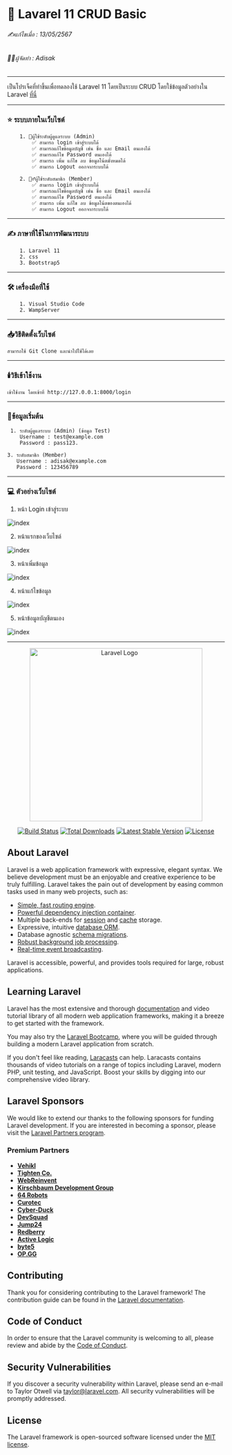 # 📖 Lavarel 11 CRUD Basic

###### ✍️แก้ไขเมื่อ : 13/05/2567
###### 👨‍💻ผู้จัดทำ : Adisak
___

เป็นโปรเจ็คที่ทำขึ้นเพื่อทดลองใช้ Laravel 11 โดยเป็นระบบ CRUD โดยใช้ข้อมูลตัวอย่างใน Laravel [ที่นี่](https://github.com/Adisak-KS/Laravel11-CRUD-Basic/blob/main/previews/01_login.png)

___ 

### ⭐ ระบบภายในเว็บไซต์

        1. 👮ผู้ใช้ระดับผู้ดูแลระบบ (Admin)
            ✅ สามารถ login เข้าสู่ระบบได้
            ✅ สามารถแก้ไขข้อมูลบัญชี เช่น ชื่อ และ Email ตนเองได้
            ✅ สามารถแก้ไข Password ตนเองได้
            ✅ สามารถ เพิ่ม แก้ไข ลบ ข้อมูลโน้ตมั้งหมดได้
            ✅ สามารถ Logout ออกจากระบบได้

        2. 🙎‍♂️ผู้ใช้ระดับสมาชิก (Member)
            ✅ สามารถ login เข้าสู่ระบบได้
            ✅ สามารถแก้ไขข้อมูลบัญชี เช่น ชื่อ และ Email ตนเองได้
            ✅ สามารถแก้ไข Password ตนเองได้
            ✅ สามารถ เพิ่ม แก้ไข ลบ ข้อมูลโน้ตของตนเองได้
            ✅ สามารถ Logout ออกจากระบบได้
___

### ✍️ ภาษาที่ใช้ในการพัฒนาระบบ

        1. Laravel 11
        2. css
        3. Bootstrap5

___

### 🛠️ เครื่องมือที่ใช้

        1. Visual Studio Code
        2. WampServer

___

### 📥วิธีติดตั้งเว็บไซต์

    สามารถใช้ Git Clone และนำไปใช้ได้เลย
___

### 🕯️วิธีเข้าใช้งาน

    เข้าใช้งาน โดยเข้าที่ http://127.0.0.1:8000/login

___

### 📑ข้อมูลเริ่มต้น
     1. ระดับผู้ดูแลระบบ (Admin) (ข้อมูล Test)
        Username : test@example.com
        Password : pass123.

    3. ระดับสมาชิก (Member)
       Username : adisak@example.com
       Password : 123456789
___

### 💻 ตัวอย่างเว็บไซต์

1. หน้า Login เข้าสู่ระบบ
   
![index](https://github.com/Adisak-KS/Laravel11-CRUD-Basic/blob/main/previews/01_login.png)

2. หน้าแรกของเว็บไซต์
   
![index](https://github.com/Adisak-KS/Laravel11-CRUD-Basic/blob/main/previews/02_show.png)


3. หน้าเพิ่มข้อมูล
   
![index](https://github.com/Adisak-KS/Laravel11-CRUD-Basic/blob/main/previews/03_insert.png)


4. หน้าแก้ไขข้อมูล
   
![index](https://github.com/Adisak-KS/Laravel11-CRUD-Basic/blob/main/previews/04_edit.png)


5. หน้าข้อมูลบัญชีตนเอง
   
![index](https://github.com/Adisak-KS/Laravel11-CRUD-Basic/blob/main/previews/05_my_account.png)

___
<p align="center"><a href="https://laravel.com" target="_blank"><img src="https://raw.githubusercontent.com/laravel/art/master/logo-lockup/5%20SVG/2%20CMYK/1%20Full%20Color/laravel-logolockup-cmyk-red.svg" width="400" alt="Laravel Logo"></a></p>

<p align="center">
<a href="https://github.com/laravel/framework/actions"><img src="https://github.com/laravel/framework/workflows/tests/badge.svg" alt="Build Status"></a>
<a href="https://packagist.org/packages/laravel/framework"><img src="https://img.shields.io/packagist/dt/laravel/framework" alt="Total Downloads"></a>
<a href="https://packagist.org/packages/laravel/framework"><img src="https://img.shields.io/packagist/v/laravel/framework" alt="Latest Stable Version"></a>
<a href="https://packagist.org/packages/laravel/framework"><img src="https://img.shields.io/packagist/l/laravel/framework" alt="License"></a>
</p>

## About Laravel

Laravel is a web application framework with expressive, elegant syntax. We believe development must be an enjoyable and creative experience to be truly fulfilling. Laravel takes the pain out of development by easing common tasks used in many web projects, such as:

- [Simple, fast routing engine](https://laravel.com/docs/routing).
- [Powerful dependency injection container](https://laravel.com/docs/container).
- Multiple back-ends for [session](https://laravel.com/docs/session) and [cache](https://laravel.com/docs/cache) storage.
- Expressive, intuitive [database ORM](https://laravel.com/docs/eloquent).
- Database agnostic [schema migrations](https://laravel.com/docs/migrations).
- [Robust background job processing](https://laravel.com/docs/queues).
- [Real-time event broadcasting](https://laravel.com/docs/broadcasting).

Laravel is accessible, powerful, and provides tools required for large, robust applications.

## Learning Laravel

Laravel has the most extensive and thorough [documentation](https://laravel.com/docs) and video tutorial library of all modern web application frameworks, making it a breeze to get started with the framework.

You may also try the [Laravel Bootcamp](https://bootcamp.laravel.com), where you will be guided through building a modern Laravel application from scratch.

If you don't feel like reading, [Laracasts](https://laracasts.com) can help. Laracasts contains thousands of video tutorials on a range of topics including Laravel, modern PHP, unit testing, and JavaScript. Boost your skills by digging into our comprehensive video library.

## Laravel Sponsors

We would like to extend our thanks to the following sponsors for funding Laravel development. If you are interested in becoming a sponsor, please visit the [Laravel Partners program](https://partners.laravel.com).

### Premium Partners

- **[Vehikl](https://vehikl.com/)**
- **[Tighten Co.](https://tighten.co)**
- **[WebReinvent](https://webreinvent.com/)**
- **[Kirschbaum Development Group](https://kirschbaumdevelopment.com)**
- **[64 Robots](https://64robots.com)**
- **[Curotec](https://www.curotec.com/services/technologies/laravel/)**
- **[Cyber-Duck](https://cyber-duck.co.uk)**
- **[DevSquad](https://devsquad.com/hire-laravel-developers)**
- **[Jump24](https://jump24.co.uk)**
- **[Redberry](https://redberry.international/laravel/)**
- **[Active Logic](https://activelogic.com)**
- **[byte5](https://byte5.de)**
- **[OP.GG](https://op.gg)**

## Contributing

Thank you for considering contributing to the Laravel framework! The contribution guide can be found in the [Laravel documentation](https://laravel.com/docs/contributions).

## Code of Conduct

In order to ensure that the Laravel community is welcoming to all, please review and abide by the [Code of Conduct](https://laravel.com/docs/contributions#code-of-conduct).

## Security Vulnerabilities

If you discover a security vulnerability within Laravel, please send an e-mail to Taylor Otwell via [taylor@laravel.com](mailto:taylor@laravel.com). All security vulnerabilities will be promptly addressed.

## License

The Laravel framework is open-sourced software licensed under the [MIT license](https://opensource.org/licenses/MIT).
